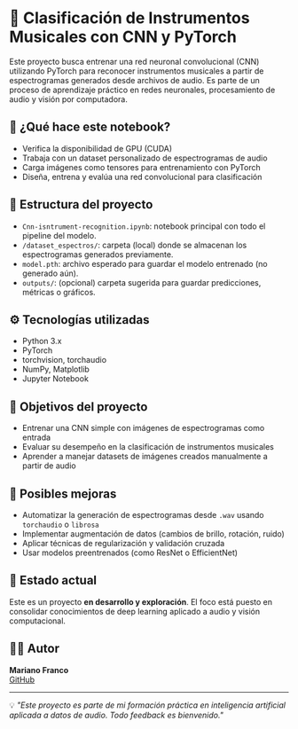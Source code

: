 # 🎵 Clasificación de Instrumentos Musicales con CNN y PyTorch

Este proyecto busca entrenar una red neuronal convolucional (CNN) utilizando PyTorch para reconocer instrumentos musicales a partir de espectrogramas generados desde archivos de audio. Es parte de un proceso de aprendizaje práctico en redes neuronales, procesamiento de audio y visión por computadora.

## 🧠 ¿Qué hace este notebook?

- Verifica la disponibilidad de GPU (CUDA)
- Trabaja con un dataset personalizado de espectrogramas de audio
- Carga imágenes como tensores para entrenamiento con PyTorch
- Diseña, entrena y evalúa una red convolucional para clasificación

## 📁 Estructura del proyecto

- `Cnn-isntrument-recognition.ipynb`: notebook principal con todo el pipeline del modelo.
- `/dataset_espectros/`: carpeta (local) donde se almacenan los espectrogramas generados previamente.
- `model.pth`: archivo esperado para guardar el modelo entrenado (no generado aún).
- `outputs/`: (opcional) carpeta sugerida para guardar predicciones, métricas o gráficos.

## ⚙️ Tecnologías utilizadas

- Python 3.x
- PyTorch
- torchvision, torchaudio
- NumPy, Matplotlib
- Jupyter Notebook

## 🎯 Objetivos del proyecto

- Entrenar una CNN simple con imágenes de espectrogramas como entrada
- Evaluar su desempeño en la clasificación de instrumentos musicales
- Aprender a manejar datasets de imágenes creados manualmente a partir de audio

## 🚀 Posibles mejoras

- Automatizar la generación de espectrogramas desde `.wav` usando `torchaudio` o `librosa`
- Implementar augmentación de datos (cambios de brillo, rotación, ruido)
- Aplicar técnicas de regularización y validación cruzada
- Usar modelos preentrenados (como ResNet o EfficientNet)

## 🧪 Estado actual

Este es un proyecto **en desarrollo y exploración**. El foco está puesto en consolidar conocimientos de deep learning aplicado a audio y visión computacional.

## 👨‍💻 Autor

**Mariano Franco**  
[GitHub](https://github.com/mfranco75)

---

💡 *"Este proyecto es parte de mi formación práctica en inteligencia artificial aplicada a datos de audio. Todo feedback es bienvenido."*
